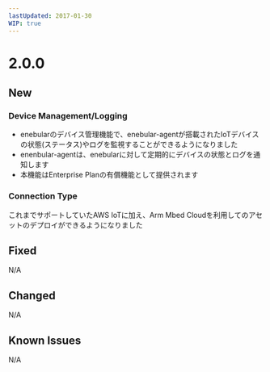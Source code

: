 ```yaml
---
lastUpdated: 2017-01-30
WIP: true
---
```


# 2.0.0

## New

### Device Management/Logging
* enebularのデバイス管理機能で、enebular-agentが搭載されたIoTデバイスの状態(ステータス)やログを監視することができるようになりました
* enenbular-agentは、enebularに対して定期的にデバイスの状態とログを通知します
* 本機能はEnterprise Planの有償機能として提供されます

### Connection Type
これまでサポートしていたAWS IoTに加え、Arm Mbed Cloudを利用してのアセットのデプロイができるようになりました

## Fixed
 N/A

## Changed
 N/A

## Known Issues
 N/A